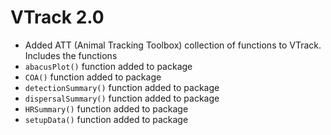 # VTrack 2.0

* Added ATT (Animal Tracking Toolbox) collection of functions to VTrack. Includes the functions
* `abacusPlot()` function added to package
* `COA()` function added to package
* `detectionSummary()` function added to package
* `dispersalSummary()` function added to package
* `HRSummary()` function added to package
* `setupData()` function added to package
